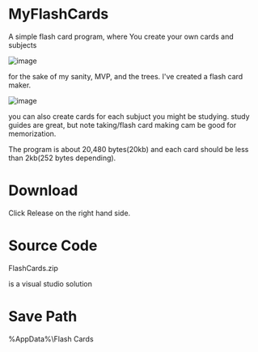 # MyFlashCards
A simple flash card program, where You create your own cards and subjects

![image](https://user-images.githubusercontent.com/83480083/195485524-24f86441-218b-4a8b-8fa0-58362fcead65.png)

for the sake of my sanity, MVP, and the trees. I've created a flash card maker. 

![image](https://user-images.githubusercontent.com/83480083/195486318-1ee2ec90-e673-4523-9202-c3197f805fa6.png)

you can also create cards for each subjuct you might be studying. study guides are great, but note taking/flash card making cam be good for memorization.

The program is about 20,480 bytes(20kb) and each card should be less than 2kb(252 bytes depending).

# Download

Click Release on the right hand side.

# Source Code

FlashCards.zip

is a visual studio solution

# Save Path
%AppData%\Flash Cards
